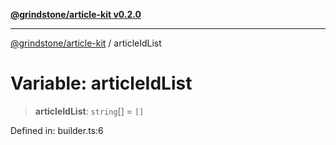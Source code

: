 [**@grindstone/article-kit v0.2.0**](../README.md)

***

[@grindstone/article-kit](../globals.md) / articleIdList

# Variable: articleIdList

> **articleIdList**: `string`[] = `[]`

Defined in: builder.ts:6
